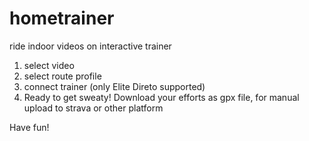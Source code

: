 # hometrainer
ride indoor videos on interactive trainer

1) select video
2) select route profile
3) connect trainer (only Elite Direto supported)
4) Ready to get sweaty!
Download your efforts as gpx file, for manual upload to strava or other platform

Have fun!
